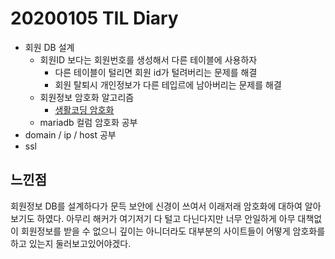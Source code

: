 # 20200105 TIL Diary

- 회원 DB 설계
  - 회원ID 보다는 회원번호를 생성해서 다른 테이블에 사용하자
     - 다른 테이블이 털리면 회원 id가 털려버리는 문제를 해결
     - 회원 탈퇴시 개인정보가 다른 테입르에 남아버리는 문제를 해결
  - 회원정보 암호화 알고리즘
     - [생활코딩 암호화](https://youtu.be/sN8qffE8Uwo)
  - mariadb 컬럼 암호화 공부
- domain / ip / host 공부
- ssl
## **느낀점** <br>
회원정보 DB를 설계하다가 문득 보안에 신경이 쓰여서 이래저래 암호화에 대하여 알아보기도 하였다. 아무리 해커가 여기저기 다 털고 다닌다지만 너무 안일하게 아무 대책없이 회원정보를 받을 수 없으니 깊이는 아니더라도 대부분의 사이트들이 어떻게 암호화를 하고 있는지 둘러보고있어야겠다.